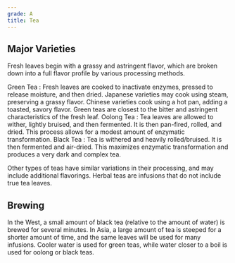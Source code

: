 ```yaml
---
grade: A
title: Tea
---
```


## Major Varieties
Fresh leaves begin with a grassy and astringent flavor, which are broken down into a full flavor profile by various processing methods.

Green Tea
: Fresh leaves are cooked to inactivate enzymes, pressed to release moisture, and then dried. Japanese varieties may cook using steam, preserving a grassy flavor. Chinese varieties cook using a hot pan, adding a toasted, savory flavor. Green teas are closest to the bitter and astringent characteristics of the fresh leaf.
Oolong Tea
: Tea leaves are allowed to wither, lightly bruised, and then fermented. It is then pan-fired, rolled, and dried. This process allows for a modest amount of enzymatic transformation.
Black Tea
: Tea is withered and heavily rolled/bruised. It is then fermented and air-dried. This maximizes enzymatic transformation and produces a very dark and complex tea.

Other types of teas have similar variations in their processing, and may include additional flavorings. Herbal teas are infusions that do not include true tea leaves.

## Brewing
In the West, a small amount of black tea (relative to the amount of water) is brewed for several minutes. In Asia, a large amount of tea is steeped for a shorter amount of time, and the same leaves will be used for many infusions. Cooler water is used for green teas, while water closer to a boil is used for oolong or black teas.
